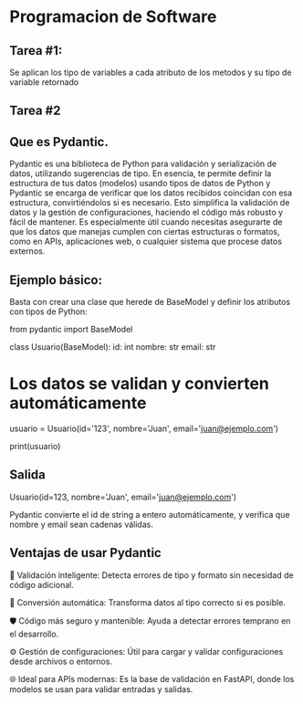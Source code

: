 # Programacion de Software
## Tarea #1:
Se aplican los tipo de variables a cada atributo de los metodos y su tipo de variable retornado

## Tarea #2 

## Que es Pydantic.
Pydantic es una biblioteca de Python para validación y serialización de datos, utilizando sugerencias de tipo. En esencia, te permite definir la estructura de tus datos (modelos) usando tipos de datos de Python y Pydantic se encarga de verificar que los datos recibidos coincidan con esa estructura, convirtiéndolos si es necesario. Esto simplifica la validación de datos y la gestión de configuraciones, haciendo el código más robusto y fácil de mantener. 
Es especialmente útil cuando necesitas asegurarte de que los datos que manejas cumplen con ciertas estructuras o formatos, como en APIs, aplicaciones web, o cualquier sistema que procese datos externos.

## Ejemplo básico:
Basta con crear una clase que herede de BaseModel y definir los atributos con tipos de Python:

from pydantic import BaseModel

class Usuario(BaseModel):
    id: int
    nombre: str
    email: str

# Los datos se validan y convierten automáticamente
usuario = Usuario(id='123', nombre='Juan', email='juan@ejemplo.com')

print(usuario)

## Salida
Usuario(id=123, nombre='Juan', email='juan@ejemplo.com')

Pydantic convierte el id de string a entero automáticamente, y verifica que nombre y email sean cadenas válidas.

## Ventajas de usar Pydantic

🧠 Validación inteligente: Detecta errores de tipo y formato sin necesidad de código adicional.

🔄 Conversión automática: Transforma datos al tipo correcto si es posible.

🛡️ Código más seguro y mantenible: Ayuda a detectar errores temprano en el desarrollo.

⚙️ Gestión de configuraciones: Útil para cargar y validar configuraciones desde archivos o entornos.

🌐 Ideal para APIs modernas: Es la base de validación en FastAPI, donde los modelos se usan para validar entradas y salidas.

